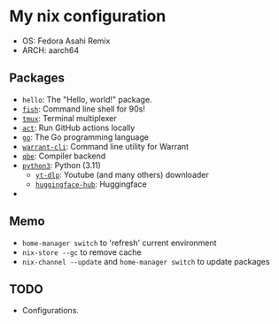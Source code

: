# My nix configuration

- OS: Fedora Asahi Remix
- ARCH: aarch64


## Packages

- `hello`: The "Hello, world!" package.
- [`fish`](https://fishshell.com/): Command line shell for 90s!
- [`tmux`](https://github.com/tmux/tmux): Terminal multiplexer
- [`act`](https://github.com/nektos/act): Run GitHub actions locally
- [`go`](https://go.dev/): The Go programming language
- [`warrant-cli`](https://warrant.dev/): Command line utility for Warrant
- [`qbe`](https://c9x.me/compile/): Compiler backend
- [`python3`](https://python.org/): Python (3.11)
  - [`yt-dlp`](https://github.com/yt-dlp/yt-dlp): Youtube (and many others) downloader  
  - [`huggingface-hub`](https://huggingface.co/): Huggingface
- 


## Memo

- `home-manager switch` to 'refresh' current environment
- `nix-store --gc` to remove cache
- `nix-channel --update` and `home-manager switch` to update packages


## TODO

- Configurations.
